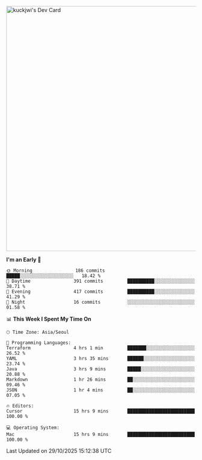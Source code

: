 <a href="https://app.daily.dev/kuckhwancho"><img src="https://api.daily.dev/devcards/v2/efef39c8028947428b3c0b486b9cd9b6.png?r=iz2&type=wide" width="652" alt="kuckjwi's Dev Card"/></a>

<!--START_SECTION:waka-->
**I'm an Early 🐤** 

```text
🌞 Morning                186 commits         █████░░░░░░░░░░░░░░░░░░░░   18.42 % 
🌆 Daytime                391 commits         ██████████░░░░░░░░░░░░░░░   38.71 % 
🌃 Evening                417 commits         ██████████░░░░░░░░░░░░░░░   41.29 % 
🌙 Night                  16 commits          ░░░░░░░░░░░░░░░░░░░░░░░░░   01.58 % 
```


📊 **This Week I Spent My Time On** 

```text
🕑︎ Time Zone: Asia/Seoul

💬 Programming Languages: 
Terraform                4 hrs 1 min         ███████░░░░░░░░░░░░░░░░░░   26.52 % 
YAML                     3 hrs 35 mins       ██████░░░░░░░░░░░░░░░░░░░   23.74 % 
Java                     3 hrs 9 mins        █████░░░░░░░░░░░░░░░░░░░░   20.88 % 
Markdown                 1 hr 26 mins        ██░░░░░░░░░░░░░░░░░░░░░░░   09.46 % 
JSON                     1 hr 4 mins         ██░░░░░░░░░░░░░░░░░░░░░░░   07.05 % 

🔥 Editors: 
Cursor                   15 hrs 9 mins       █████████████████████████   100.00 % 

💻 Operating System: 
Mac                      15 hrs 9 mins       █████████████████████████   100.00 % 
```


 Last Updated on 29/10/2025 15:12:38 UTC
<!--END_SECTION:waka-->
